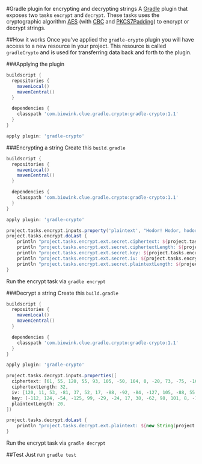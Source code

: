 #Gradle plugin for encrypting and decrypting strings
A [Gradle](http://www.gradle.org/) plugin that exposes two tasks `encrypt` and `decrypt`.
These tasks uses the cryptographic algorithm [AES](http://en.wikipedia.org/wiki/Advanced_Encryption_Standard) (with [CBC](http://en.wikipedia.org/wiki/Block_cipher_mode_of_operation#Cipher-block_chaining_.28CBC.29) and [PKCS7Padding](http://en.wikipedia.org/wiki/Padding_(cryptography)#PKCS7)) to encrypt or decrypt strings.

##How it works
Once you've applied the `gradle-crypto` plugin you will have access to a new resource in your project. This resource is called `gradleCrypto` and is used for transferring data back and forth to the plugin.

###Applying the plugin

```groovy
buildscript {
  repositories {
    mavenLocal()
    mavenCentral()
  }

  dependencies {
    classpath 'com.biowink.clue.gradle.crypto:gradle-crypto:1.1'
  }
}

apply plugin: 'gradle-crypto'
```

###Encrypting a string
Create this `build.gradle`
```groovy
buildscript {
  repositories {
    mavenLocal()
    mavenCentral()
  }

  dependencies {
    classpath 'com.biowink.clue.gradle.crypto:gradle-crypto:1.1'
  }
}

apply plugin: 'gradle-crypto'

project.tasks.encrypt.inputs.property('plaintext', "Hodor! Hodor, hodor?".bytes)
project.tasks.encrypt.doLast {
    println "project.tasks.encrypt.ext.secret.ciphertext: ${project.tasks.encrypt.ext.secret.ciphertext}"
    println "project.tasks.encrypt.ext.secret.ciphertextLength: ${project.tasks.encrypt.ext.secret.ciphertextLength}"
    println "project.tasks.encrypt.ext.secret.key: ${project.tasks.encrypt.ext.secret.key}"
    println "project.tasks.encrypt.ext.secret.iv: ${project.tasks.encrypt.ext.secret.iv}"
    println "project.tasks.encrypt.ext.secret.plaintextLength: ${project.tasks.encrypt.ext.secret.plaintextLength}"
}
```
Run the encrypt task via `gradle encrypt`


###Decrypt a string
Create this `build.gradle`
```groovy
buildscript {
  repositories {
    mavenLocal()
    mavenCentral()
  }

  dependencies {
    classpath 'com.biowink.clue.gradle.crypto:gradle-crypto:1.1'
  }
}

apply plugin: 'gradle-crypto'

project.tasks.decrypt.inputs.properties([
  ciphertext: [61, 55, 120, 55, 93, 105, -50, 104, 0, -20, 73, -75, -107, 127, -111, 118, 58, -85, -74, 62, 100, -14, 52, 52, -74, -27, 125, 70, 20, 28, -108, -93] as byte[],
  ciphertextLength: 32,
  iv: [120, 11, 53, -81, 37, 52, 17, -88, -92, -84, -127, 105, -88, 55, 83, -128] as byte[],
  key: [-112, 124, -54, -125, 99, -29, -24, 17, 38, -62, 98, 101, 8, -17, -120, 20] as byte[],
  plaintextLength: 20,
])

project.tasks.decrypt.doLast {
    println "project.tasks.decrypt.ext.plaintext: ${new String(project.tasks.decrypt.ext.plaintext)}"
}
```
Run the encrypt task via `gradle decrypt`

##Test
Just run `gradle test`

